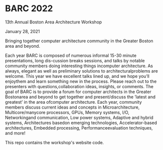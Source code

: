 # BARC 2022

13th Annual Boston Area Architecture Workshop

January 28, 2021

Bringing together computer architecture community in the Greater Boston area and beyond.


Each year BARC is composed of numerous informal 15-30 minute presentations, long dis-cussion breaks sessions, and talks by notable community members doing interesting things incomputer architecture. As always, elegant as well as preliminary solutions to architecturalproblems are welcome. This year we have excellent talks lined up, and we hope you’ll enjoythem and learn something new in the process. Please reach out to the presenters with questions,collaboration ideas, insights, or comments. The goal of BARC is to provide a forum for computer architects in the Greater Bostonarea and beyond to get together and present/discuss the ’latest and greatest’ in the area ofcomputer architecture. Each year, community members discuss current ideas and concepts in Microarchitecture, Multicore/manycore processors, GPUs, Memory systems, I/O, Networkingand communication, Low power systems, Adaptive and hybrid systems, Architectures basedon emerging technologies, Accelerator-based architectures, Embedded processing, Performanceevaluation techniques, and more!

This repo contains the workshop's website code.

